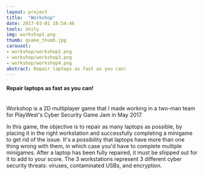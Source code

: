 ```yaml
---
layout: project
title:  "Workshop"
date: 2017-03-01 16:54:46
tools: Unity
img: workshop1.png
thumb: quake_thumb.jpg
carousel:
- workshop/workshop2.png
- workshop/workshop3.png
- workshop/workshop4.png
abstract: Repair laptops as fast as you can!
---
```

#### Repair laptops as fast as you can!
<br>
Workshop is a 2D multiplayer game that I made working in a two-man team for PlayWest's Cyber Security Game Jam in May 2017.

In this game, the objective is to repair as many laptops as possible, by placing it in the right workstation and successfully completing a minigame to get rid of the issue. It's a possibility that laptops have more than one thing wrong with them, in which case you'd have to complete multiple minigames.
After a laptop has been fully repaired, it must be shipped out for it to add to your score.
The 3 workstations represent 3 different cyber security threats: viruses, contaminated USBs, and encryption.
